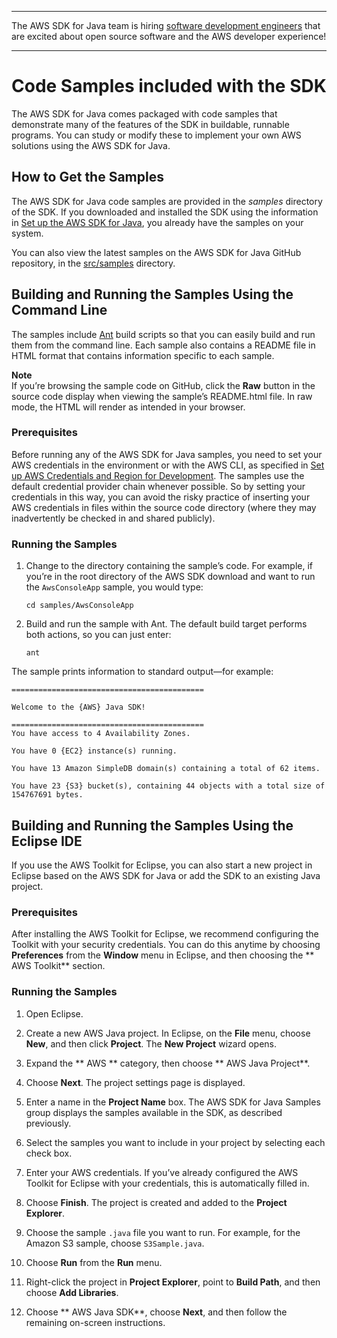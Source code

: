 --------

The AWS SDK for Java team is hiring [software development engineers](https://github.com/aws/aws-sdk-java-v2/issues/3156) that are excited about open source software and the AWS developer experience\!

--------

# Code Samples included with the SDK<a name="java-dg-samples"></a>

The AWS SDK for Java comes packaged with code samples that demonstrate many of the features of the SDK in buildable, runnable programs\. You can study or modify these to implement your own AWS solutions using the AWS SDK for Java\.

## How to Get the Samples<a name="how-to-get-the-samples"></a>

The AWS SDK for Java code samples are provided in the *samples* directory of the SDK\. If you downloaded and installed the SDK using the information in [Set up the AWS SDK for Java](setup-install.md), you already have the samples on your system\.

You can also view the latest samples on the AWS SDK for Java GitHub repository, in the [src/samples](https://github.com/aws/aws-sdk-java/tree/master/src/samples) directory\.

## Building and Running the Samples Using the Command Line<a name="samples-cmdline"></a>

The samples include [Ant](http://ant.apache.org/) build scripts so that you can easily build and run them from the command line\. Each sample also contains a README file in HTML format that contains information specific to each sample\.

**Note**  
If you’re browsing the sample code on GitHub, click the **Raw** button in the source code display when viewing the sample’s README\.html file\. In raw mode, the HTML will render as intended in your browser\.

### Prerequisites<a name="prerequisitessamples"></a>

Before running any of the AWS SDK for Java samples, you need to set your AWS credentials in the environment or with the AWS CLI, as specified in [Set up AWS Credentials and Region for Development](setup-credentials.md)\. The samples use the default credential provider chain whenever possible\. So by setting your credentials in this way, you can avoid the risky practice of inserting your AWS credentials in files within the source code directory \(where they may inadvertently be checked in and shared publicly\)\.

### Running the Samples<a name="running-the-samples"></a>

1. Change to the directory containing the sample’s code\. For example, if you’re in the root directory of the AWS SDK download and want to run the `AwsConsoleApp` sample, you would type:

   ```
   cd samples/AwsConsoleApp
   ```

1. Build and run the sample with Ant\. The default build target performs both actions, so you can just enter:

   ```
   ant
   ```

The sample prints information to standard output—​for example:

```
===========================================

Welcome to the {AWS} Java SDK!

===========================================
You have access to 4 Availability Zones.

You have 0 {EC2} instance(s) running.

You have 13 Amazon SimpleDB domain(s) containing a total of 62 items.

You have 23 {S3} bucket(s), containing 44 objects with a total size of 154767691 bytes.
```

## Building and Running the Samples Using the Eclipse IDE<a name="building-and-running-the-samples-using-the-eclipse-ide"></a>

If you use the AWS Toolkit for Eclipse, you can also start a new project in Eclipse based on the AWS SDK for Java or add the SDK to an existing Java project\.

### Prerequisites<a name="id1samples"></a>

After installing the AWS Toolkit for Eclipse, we recommend configuring the Toolkit with your security credentials\. You can do this anytime by choosing **Preferences** from the **Window** menu in Eclipse, and then choosing the ** AWS Toolkit** section\.

### Running the Samples<a name="id2"></a>

1. Open Eclipse\.

1. Create a new AWS Java project\. In Eclipse, on the **File** menu, choose **New**, and then click **Project**\. The **New Project** wizard opens\.

1. Expand the ** AWS ** category, then choose ** AWS Java Project**\.

1. Choose **Next**\. The project settings page is displayed\.

1. Enter a name in the **Project Name** box\. The AWS SDK for Java Samples group displays the samples available in the SDK, as described previously\.

1. Select the samples you want to include in your project by selecting each check box\.

1. Enter your AWS credentials\. If you’ve already configured the AWS Toolkit for Eclipse with your credentials, this is automatically filled in\.

1. Choose **Finish**\. The project is created and added to the **Project Explorer**\.

1. Choose the sample `.java` file you want to run\. For example, for the Amazon S3 sample, choose `S3Sample.java`\.

1. Choose **Run** from the **Run** menu\.

1. Right\-click the project in **Project Explorer**, point to **Build Path**, and then choose **Add Libraries**\.

1. Choose ** AWS Java SDK**, choose **Next**, and then follow the remaining on\-screen instructions\.